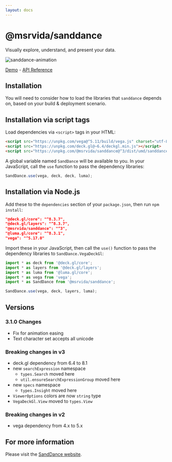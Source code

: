 ```yaml
---
layout: docs
---
```


# @msrvida/sanddance

Visually explore, understand, and present your data.

![sanddance-animation](https://user-images.githubusercontent.com/11507384/54236654-52d42800-44d1-11e9-859e-6c5d297a46d2.gif)

[Demo](/app) - [API Reference](/docs/sanddance/v2/api)

## Installation

You will need to consider how to load the libraries that `sanddance` depends on, based on your build & deployment scenario.

## Installation via script tags

Load dependencies via `<script>` tags in your HTML:
```html
<script src="https://unpkg.com/vega@^5.11/build/vega.js" charset="utf-8"></script>
<script src="https://unpkg.com/deck.gl@~6.4/deckgl.min.js"></script>
<script src="https://unpkg.com/@msrvida/sanddance@^3/dist/umd/sanddance.js"></script>
```

A global variable named `SandDance` will be available to you. In your JavaScript, call the `use` function to pass the dependency libraries:

```js
SandDance.use(vega, deck, deck, luma);
```

## Installation via Node.js

Add these to the `dependencies` section of your `package.json`, then run `npm install`:

```json
"@deck.gl/core": "^8.3.7",
"@deck.gl/layers": "^8.3.7",
"@msrvida/sanddance": "^3",
"@luma.gl/core": "^8.3.1",
"vega": "^5.17.0"
```

Import these in your JavaScript, then call the `use()` function to pass the dependency libraries to `SandDance.VegaDeckGl`:

```js
import * as deck from '@deck.gl/core';
import * as layers from '@deck.gl/layers';
import * as luma from '@luma.gl/core';
import * as vega from 'vega';
import * as SandDance from '@msrvida/sanddance';

SandDance.use(vega, deck, layers, luma);
```

## Versions

### 3.1.0 Changes

* Fix for animation easing
* Text character set accepts all unicode

### Breaking changes in v3

* deck.gl dependency from 6.4 to 8.1
* new `searchExpression` namespace
  * `types.Search` moved here
  * `util.ensureSearchExpressionGroup` moved here
* new `specs` namespace
  * `types.Insight` moved here
* `ViewerOptions` colors are now `string` type
* `VegaDeckGl.View` moved to `types.View`

### Breaking changes in v2

* vega dependency from 4.x to 5.x

## For more information
Please visit the [SandDance website](/).
